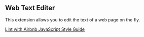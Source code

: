 ## Web Text Editer

This extension allows you to edit the text of a web page on the fly.

[Lint with Airbnb JavaScript Style Guide](https://github.com/airbnb/javascript)
